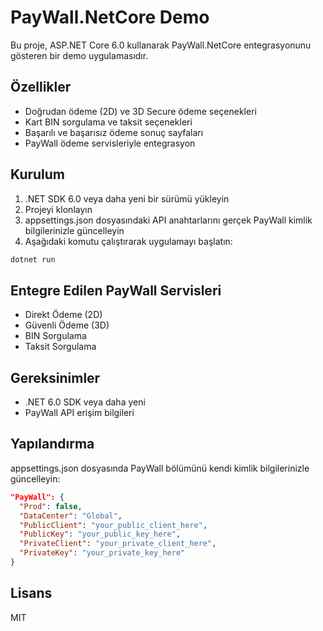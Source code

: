 # PayWall.NetCore Demo

Bu proje, ASP.NET Core 6.0 kullanarak PayWall.NetCore entegrasyonunu gösteren bir demo uygulamasıdır.

## Özellikler

- Doğrudan ödeme (2D) ve 3D Secure ödeme seçenekleri
- Kart BIN sorgulama ve taksit seçenekleri
- Başarılı ve başarısız ödeme sonuç sayfaları
- PayWall ödeme servisleriyle entegrasyon

## Kurulum

1. .NET SDK 6.0 veya daha yeni bir sürümü yükleyin
2. Projeyi klonlayın
3. appsettings.json dosyasındaki API anahtarlarını gerçek PayWall kimlik bilgilerinizle güncelleyin
4. Aşağıdaki komutu çalıştırarak uygulamayı başlatın:

```bash
dotnet run
```

## Entegre Edilen PayWall Servisleri

- Direkt Ödeme (2D)
- Güvenli Ödeme (3D)
- BIN Sorgulama
- Taksit Sorgulama

## Gereksinimler

- .NET 6.0 SDK veya daha yeni
- PayWall API erişim bilgileri

## Yapılandırma

appsettings.json dosyasında PayWall bölümünü kendi kimlik bilgilerinizle güncelleyin:

```json
"PayWall": {
  "Prod": false,
  "DataCenter": "Global",
  "PublicClient": "your_public_client_here",
  "PublicKey": "your_public_key_here",
  "PrivateClient": "your_private_client_here",
  "PrivateKey": "your_private_key_here"
}
```

## Lisans

MIT